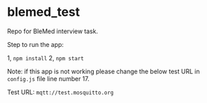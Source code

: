 # blemed_test
Repo for BleMed interview task.

Step to run the app:

1, `npm install`
2, `npm start`

Note: if this app is not working please change the below test URL in `config.js` file line number 17.

Test URL: `mqtt://test.mosquitto.org`
